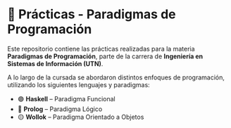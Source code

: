 # 🧠 Prácticas - Paradigmas de Programación

Este repositorio contiene las prácticas realizadas para la materia **Paradigmas de Programación**, parte de la carrera de **Ingeniería en Sistemas de Información (UTN)**.

A lo largo de la cursada se abordaron distintos enfoques de programación, utilizando los siguientes lenguajes y paradigmas:

- 🟣 **Haskell** – Paradigma Funcional  
- 🔵 **Prolog** – Paradigma Lógico  
- 🟡 **Wollok** – Paradigma Orientado a Objetos


